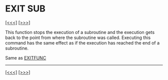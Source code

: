 # EXIT SUB

[\[\<\<\<\]](ug_25.56.md) [\[\>\>\>\]](ug_25.58.md)

This function stops the execution of a subroutine and the execution gets
back to the point from where the subroutine was called. Executing this
command has the same effect as if the execution has reached the end of a
subroutine.

Same as [EXITFUNC](ug.md)

-----

[\[\<\<\<\]](ug_25.56.md) [\[\>\>\>\]](ug_25.58.md)

